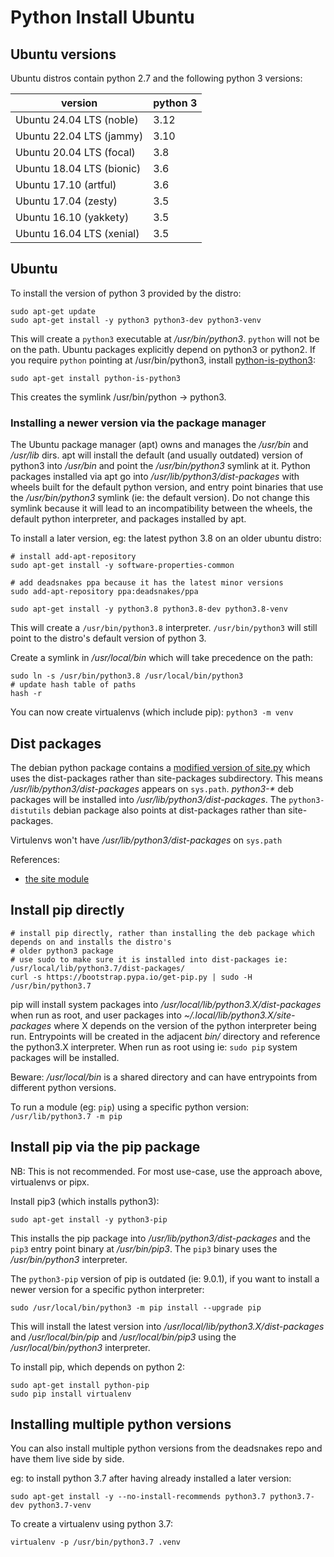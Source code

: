 # Python Install Ubuntu

## Ubuntu versions

Ubuntu distros contain python 2.7 and the following python 3 versions:

| version                   | python 3 |
| ------------------------- | -------- |
| Ubuntu 24.04 LTS (noble)  | 3.12     |
| Ubuntu 22.04 LTS (jammy)  | 3.10     |
| Ubuntu 20.04 LTS (focal)  | 3.8      |
| Ubuntu 18.04 LTS (bionic) | 3.6      |
| Ubuntu 17.10 (artful)     | 3.6      |
| Ubuntu 17.04 (zesty)      | 3.5      |
| Ubuntu 16.10 (yakkety)    | 3.5      |
| Ubuntu 16.04 LTS (xenial) | 3.5      |

## Ubuntu

To install the version of python 3 provided by the distro:

```
sudo apt-get update
sudo apt-get install -y python3 python3-dev python3-venv
```

This will create a `python3` executable at _/usr/bin/python3_. `python` will not be on the path. Ubuntu packages explicitly depend on python3 or python2. If you require `python` pointing at /usr/bin/python3, install [python-is-python3](https://launchpad.net/ubuntu/focal/+package/python-is-python3):

```
sudo apt-get install python-is-python3
```

This creates the symlink /usr/bin/python -> python3.

### Installing a newer version via the package manager

The Ubuntu package manager (apt) owns and manages the _/usr/bin_ and _/usr/lib_ dirs. apt will install the default (and usually outdated) version of python3 into _/usr/bin_ and point the _/usr/bin/python3_ symlink at it. Python packages installed via apt go into _/usr/lib/python3/dist-packages_ with wheels built for the default python version, and entry point binaries that use the _/usr/bin/python3_ symlink (ie: the default version). Do not change this symlink because it will lead to an incompatibility between the wheels, the default python interpreter, and packages installed by apt.

To install a later version, eg: the latest python 3.8 on an older ubuntu distro:

```
# install add-apt-repository
sudo apt-get install -y software-properties-common

# add deadsnakes ppa because it has the latest minor versions
sudo add-apt-repository ppa:deadsnakes/ppa

sudo apt-get install -y python3.8 python3.8-dev python3.8-venv
```

This will create a `/usr/bin/python3.8` interpreter. `/usr/bin/python3` will still point to the distro's default version of python 3.

Create a symlink in _/usr/local/bin_ which will take precedence on the path:

```
sudo ln -s /usr/bin/python3.8 /usr/local/bin/python3
# update hash table of paths
hash -r
```

You can now create virtualenvs (which include pip): `python3 -m venv`

## Dist packages

The debian python package contains a [modified version of site.py](https://github.com/deadsnakes/python3.9/blob/ubuntu/focal/debian/patches/distutils-install-layout.diff#L270) which uses the dist-packages rather than site-packages subdirectory. This means _/usr/lib/python3/dist-packages_ appears on `sys.path`. _python3-\*_ deb packages will be installed into _/usr/lib/python3/dist-packages_. The `python3-distutils` debian package also points at dist-packages rather than site-packages.

Virtulenvs won't have _/usr/lib/python3/dist-packages_ on `sys.path`

References:

- [the site module](https://docs.python.org/3/library/site.html)

## Install pip directly

```
# install pip directly, rather than installing the deb package which depends on and installs the distro's
# older python3 package
# use sudo to make sure it is installed into dist-packages ie: /usr/local/lib/python3.7/dist-packages/
curl -s https://bootstrap.pypa.io/get-pip.py | sudo -H /usr/bin/python3.7
```

pip will install system packages into _/usr/local/lib/python3.X/dist-packages_ when run as root, 
and user packages into _~/.local/lib/python3.X/site-packages_ where X depends on the version of the python interpreter being run. Entrypoints will be created in the adjacent _bin/_ directory and reference the python3.X interpreter. When run as root using ie: `sudo pip` system packages will be installed.

Beware: _/usr/local/bin_ is a shared directory and can have entrypoints from different python versions.

To run a module (eg: `pip`) using a specific python version: `/usr/lib/python3.7 -m pip`

## Install pip via the pip package

NB: This is not recommended. For most use-case, use the approach above, virtualenvs or pipx.

Install pip3 (which installs python3):

```
sudo apt-get install -y python3-pip
```

This installs the pip package into _/usr/lib/python3/dist-packages_ and the `pip3` entry point binary at _/usr/bin/pip3_. The `pip3` binary uses the _/usr/bin/python3_ interpreter.

The `python3-pip` version of pip is outdated (ie: 9.0.1), if you want to install a newer version for a specific python interpreter:

```
sudo /usr/local/bin/python3 -m pip install --upgrade pip
```

This will install the latest version into _/usr/local/lib/python3.X/dist-packages_ and _/usr/local/bin/pip_ and _/usr/local/bin/pip3_ using the _/usr/local/bin/python3_ interpreter.

To install pip, which depends on python 2:

```
sudo apt-get install python-pip
sudo pip install virtualenv
```

## Installing multiple python versions

You can also install multiple python versions from the deadsnakes repo and have them live side by side.

eg: to install python 3.7 after having already installed a later version:

```
sudo apt-get install -y --no-install-recommends python3.7 python3.7-dev python3.7-venv
```

To create a virtualenv using python 3.7:

```
virtualenv -p /usr/bin/python3.7 .venv
```
